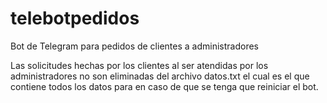 # telebotpedidos
Bot de Telegram para pedidos de clientes a administradores

Las solicitudes hechas por los clientes al ser atendidas
por los administradores no son eliminadas del archivo 
datos.txt el cual es el que contiene todos los datos para
en caso de que se tenga que reiniciar el bot.
